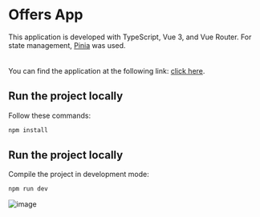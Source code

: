 # Offers App

This application is developed with TypeScript, Vue 3, and Vue Router. For state management, [Pinia](https://pinia.vuejs.org/) was used.  
<br>  
You can find the application at the following link: [click here](https://stunning-youtiao-526f2c.netlify.app/).

## Run the project locally

Follow these commands:  
```sh
npm install
```

## Run the project locally

Compile the project in development mode:  
```sh
npm run dev
```

![image](https://github.com/user-attachments/assets/4205af2e-0fa5-4263-b9fc-48c9bfc68743)

